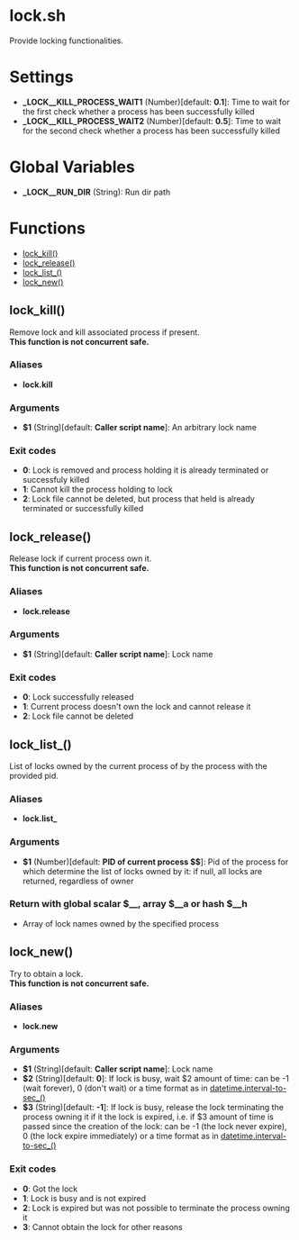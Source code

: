 # lock.sh

Provide locking functionalities.

# Settings

* **\_LOCK__KILL_PROCESS_WAIT1** (Number)[default: **0.1**]: Time to wait for the first check whether a process has been successfully killed
* **\_LOCK__KILL_PROCESS_WAIT2** (Number)[default: **0.5**]: Time to wait for the second check whether a process has been successfully killed 


# Global Variables

* **\_LOCK__RUN_DIR** (String): Run dir path


# Functions
* [lock_kill()](#lock_kill)
* [lock_release()](#lock_release)
* [lock_list_()](#lock_list_)
* [lock_new()](#lock_new)


## lock_kill()

Remove lock and kill associated process if present.  
  **This function is not concurrent safe.**

### Aliases

* **lock.kill**

### Arguments

* **$1** (String)[default: **Caller script name**]: An arbitrary lock name

### Exit codes

* **0**: Lock is removed and process holding it is already terminated or successfuly killed
* **1**: Cannot kill the process holding to lock
* **2**: Lock file cannot be deleted, but process that held is already terminated or successfully killed

## lock_release()

Release lock if current process own it.  
  **This function is not concurrent safe.**

### Aliases

* **lock.release**

### Arguments

* **$1** (String)[default: **Caller script name**]: Lock name

### Exit codes

* **0**: Lock successfully released
* **1**: Current process doesn't own the lock and cannot release it
* **2**: Lock file cannot be deleted

## lock_list_()

List of locks owned by the current process of by the process with the provided pid.

### Aliases

* **lock.list_**

### Arguments

* **$1** (Number)[default: **PID of current process $$**]: Pid of the process for which determine the list of locks owned by it: if null, all locks are returned, regardless of owner

### Return with global scalar $__, array $__a or hash $__h

* Array of lock names owned by the specified process

## lock_new()

Try to obtain a lock.  
  **This function is not concurrent safe.**

### Aliases

* **lock.new**

### Arguments

* **$1** (String)[default: **Caller script name**]: Lock name
* **$2** (String)[default: **0**]: If lock is busy, wait $2 amount of time: can be -1 (wait forever), 0 (don't wait) or a time format as in [datetime.interval-to-sec_()](https://github.com/vargiuscuola/std-lib.bash/blob/master/REFERENCE-main.md#datetime_interval-to-sec_)
* **$3** (String)[default: **-1**]: If lock is busy, release the lock terminating the process owning it if it the lock is expired, i.e. if $3 amount of time is passed since the creation of the lock: can be -1 (the lock never expire), 0 (the lock expire immediately) or a time format as in [datetime.interval-to-sec_()](https://github.com/vargiuscuola/std-lib.bash/blob/master/REFERENCE-main.md#datetime_interval-to-sec_)

### Exit codes

* **0**: Got the lock
* **1**: Lock is busy and is not expired
* **2**: Lock is expired but was not possible to terminate the process owning it
* **3**: Cannot obtain the lock for other reasons


